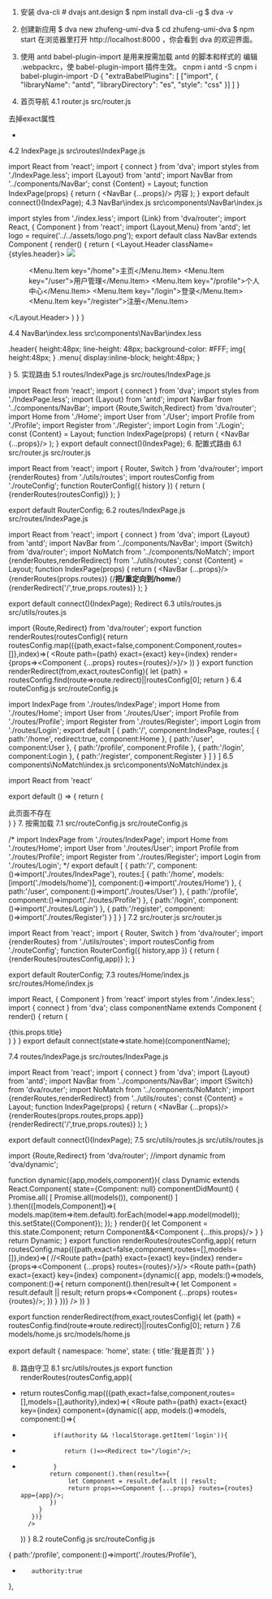 1. 安装 dva-cli #
dvajs
ant.design
$ npm install dva-cli -g
$ dva -v
2. 创建新应用
$ dva new zhufeng-umi-dva
$ cd zhufeng-umi-dva
$ npm start
在浏览器里打开 http://localhost:8000 ，你会看到 dva 的欢迎界面。

3. 使用 antd
babel-plugin-import 是用来按需加载 antd 的脚本和样式的
编辑 .webpackrc，使 babel-plugin-import 插件生效。
cnpm i antd -S
cnpm i babel-plugin-import -D
{
  "extraBabelPlugins": [
    ["import", { "libraryName": "antd", "libraryDirectory": "es", "style": "css" }]
  ]
}
4. 首页导航
4.1 router.js
src/router.js

去掉exact属性
+  <Route path="/" component={IndexPage} />
4.2 IndexPage.js
src\routes\IndexPage.js

import React from 'react';
import { connect } from 'dva';
import styles from './IndexPage.less';
import {Layout} from 'antd';
import NavBar from '../components/NavBar';
const {Content} = Layout;
function IndexPage(props) {
  return (
    <Layout>
      <NavBar {...props}/>
      <Content>内容</Content>
    </Layout>
  );
}
export default connect()(IndexPage);
4.3 NavBar\index.js
src\components\NavBar\index.js

import styles from './index.less';
import {Link} from 'dva/router';
import React, { Component } from 'react';
import {Layout,Menu} from 'antd';
let logo = require('../../assets/logo.png');
export default class NavBar extends Component {
  render() {
    return (
      <Layout.Header className={styles.header}>
        <img src={logo}/>
        <Menu  className={styles.menu} mode="horizontal" selectedKeys={[this.props.location.pathname]} >
            <Menu.Item key="/home"><Link to="/home">主页</Link></Menu.Item>
            <Menu.Item key="/user"><Link to="/user">用户管理</Link></Menu.Item>
            <Menu.Item key="/profile"><Link to="/profile">个人中心</Link></Menu.Item>
            <Menu.Item key="/login"><Link to="/login">登录</Link></Menu.Item>
            <Menu.Item key="/register"><Link to="/register">注册</Link></Menu.Item>
        </Menu>
      </Layout.Header> 
    )
  }
}

4.4 NavBar\index.less
src\components\NavBar\index.less

.header{
    height:48px;
    line-height: 48px;
    background-color: #FFF;
    img{
        height:48px;
    }
    .menu{
        display:inline-block;
        height:48px;
    }

}
5. 实现路由
5.1 routes/IndexPage.js
src/routes/IndexPage.js

import React from 'react';
import { connect } from 'dva';
import styles from './IndexPage.less';
import {Layout} from 'antd';
import NavBar from '../components/NavBar';
import {Route,Switch,Redirect} from 'dva/router';
import Home from './Home';
import User from './User';
import Profile from './Profile';
import Register from './Register';
import Login from './Login';
const {Content} = Layout;
function IndexPage(props) {
  return (
    <Layout>
      <NavBar {...props}/>
      <Content>
        <Switch>
          <Route path="/home" component={Home} />
          <Route path="/user" component={User} />
          <Route path="/profile" component={Profile} />
          <Route path="/register" component={Register} />
          <Route path="/login" component={Login} />
          <Redirect  to="/home"/>
        </Switch>
      </Content>
    </Layout>
  );
}
export default connect()(IndexPage);
6. 配置式路由
6.1 src/router.js
src/router.js

import React from 'react';
import { Router, Switch } from 'dva/router';
import {renderRoutes} from './utils/routes';
import routesConfig from './routeConfig';
function RouterConfig({ history }) {
  return (
    <Router history={history}>
      <Switch>
        {renderRoutes(routesConfig)}
      </Switch>
    </Router>
  );
}

export default RouterConfig;
6.2 routes/IndexPage.js
src/routes/IndexPage.js

import React from 'react';
import { connect } from 'dva';
import {Layout} from 'antd';
import NavBar from '../components/NavBar';
import {Switch} from 'dva/router';
import NoMatch from '../components/NoMatch';
import {renderRoutes,renderRedirect} from '../utils/routes';
const {Content} = Layout;
function IndexPage(props) {
  return (
    <Layout>
      <NavBar {...props}/>
      <Content>
        <Switch>
          {renderRoutes(props.routes)}
          {/**把/重定向到/home**/}
          {renderRedirect('/',true,props.routes)}
          <NoMatch/>
        </Switch>
      </Content>
    </Layout>
  );
}

export default connect()(IndexPage);
Redirect
6.3 utils/routes.js
src/utils/routes.js

import {Route,Redirect} from 'dva/router';
export function renderRoutes(routesConfig){
    return routesConfig.map(({path,exact=false,component:Component,routes=[]},index)=>(
        <Route path={path} exact={exact} key={index} render={props=><Component {...props} routes={routes}/>}/>
    ))
}
export function renderRedirect(from,exact,routesConfig){
    let {path} = routesConfig.find(route=>route.redirect)||routesConfig[0];
    return <Redirect exact={exact} from={from} to={path}/>
}
6.4 routeConfig.js
src/routeConfig.js

import IndexPage from './routes/IndexPage';
import Home from './routes/Home';
import User from './routes/User';
import Profile from './routes/Profile';
import Register from './routes/Register';
import Login from './routes/Login';
export default  [
  {
    path:'/',
    component:IndexPage,
    routes:[
      {
        path:'/home',
        redirect:true,
        component:Home
      },
      {
        path:'/user',
        component:User
      },
      {
        path:'/profile',
        component:Profile
      },
      {
        path:'/login',
        component:Login
      }, {
        path:'/register',
        component:Register
      }
    ]
  }
]
6.5 components\NoMatch\index.js
src\components\NoMatch\index.js

import React from 'react'

export default () => {
  return (
    <div>
      此页面不存在
    </div>
  )
}
7. 按需加载
7.1 src/routeConfig.js
src/routeConfig.js

/* import IndexPage from './routes/IndexPage';
import Home from './routes/Home';
import User from './routes/User';
import Profile from './routes/Profile';
import Register from './routes/Register';
import Login from './routes/Login'; */
export default  [
  {
    path:'/',
    component:()=>import('./routes/IndexPage'),
    routes:[
      {
        path:'/home',
        models:[import('./models/home')],
        component:()=>import('./routes/Home')
      },
      {
        path:'/user',
        component:()=>import('./routes/User')
      },
      {
        path:'/profile',
        component:()=>import('./routes/Profile')
      },
      {
        path:'/login',
        component:()=>import('./routes/Login')
      }, {
        path:'/register',
        component:()=>import('./routes/Register')
      }
    ]
  }
]
7.2 src/router.js
src/router.js

import React from 'react';
import { Router, Switch } from 'dva/router';
import {renderRoutes} from './utils/routes';
import routesConfig from './routeConfig';
function RouterConfig({ history,app }) {
  return (
    <Router history={history}>
      <Switch>
        {renderRoutes(routesConfig,app)}
      </Switch>
    </Router>
  );
}

export default RouterConfig;
7.3 routes/Home/index.js
src/routes/Home/index.js

import React, { Component } from 'react'
import styles from './index.less';
import { connect } from 'dva';
class componentName extends Component {
  render() {
    return (
      <div>
        {this.props.title}
      </div>
    )
  }
}
export default connect(state=>state.home)(componentName);

7.4 routes/IndexPage.js
src/routes/IndexPage.js

import React from 'react';
import { connect } from 'dva';
import {Layout} from 'antd';
import NavBar from '../components/NavBar';
import {Switch} from 'dva/router';
import NoMatch from '../components/NoMatch';
import {renderRoutes,renderRedirect} from '../utils/routes';
const {Content} = Layout;
function IndexPage(props) {
  return (
    <Layout>
      <NavBar {...props}/>
      <Content>
        <Switch>
          {renderRoutes(props.routes,props.app)}
          {renderRedirect('/',true,props.routes)}
          <NoMatch/>
        </Switch>
      </Content>
    </Layout>
  );
}

export default connect()(IndexPage);
7.5 src/utils/routes.js
src/utils/routes.js

import {Route,Redirect} from 'dva/router';
//import dynamic from 'dva/dynamic';

function dynamic({app,models,component}){
  class Dynamic extends React.Component{
    state={Component: null}
     componentDidMount() {
        Promise.all(
          [
            Promise.all(models()),
            component()
          ]
        ).then(([models,Component])=>{
          models.map(item=>item.default).forEach(model=>app.model(model));
          this.setState({Component});
        });
    }
    render(){
      let Component = this.state.Component;
      return Component&&<Component {...this.props}/>
    }
  }
   return Dynamic;
}
export function renderRoutes(routesConfig,app){
    return routesConfig.map(({path,exact=false,component,routes=[],models=[]},index)=>(
        //<Route path={path} exact={exact} key={index} render={props=><Component {...props} routes={routes}/>}/>
        <Route
         path={path} exact={exact} key={index}
         component={dynamic({
           app,
           models:()=>models,
           component:()=>{
              return component().then(result=>{
                   let Component = result.default || result;
                   return props=><Component {...props} routes={routes}/>;
             })
           }
         })}
        />
    ))
}

export function renderRedirect(from,exact,routesConfig){
    let {path} = routesConfig.find(route=>route.redirect)||routesConfig[0];
    return <Redirect exact={exact} from={from} to={path}/>
}
7.6 models/home.js
src/models/home.js

export default {
  namespace: 'home',
  state: {
    title:'我是首页'
  }
}

8. 路由守卫
8.1 src/utils/routes.js
export function renderRoutes(routesConfig,app){
+    return routesConfig.map(({path,exact=false,component,routes=[],models=[],authority},index)=>(
        <Route
         path={path} exact={exact} key={index}
         component={dynamic({
           app,
           models:()=>models,
           component:()=>{
+              if(authority && !localStorage.getItem('login')){
+                 return ()=><Redirect to="/login"/>;
+              }
              return component().then(result=>{
                   let Component = result.default || result;
                   return props=><Component {...props} routes={routes} app={app}/>;
              })
           }
         })}
        />
    ))
}
8.2 routeConfig.js
src/routeConfig.js

{
        path:'/profile',
        component:()=>import('./routes/Profile'),
+        authority:true
},